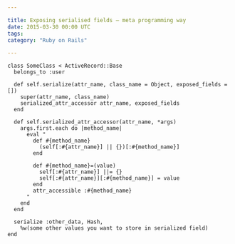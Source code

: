 ```yaml
---

title: Exposing serialised fields – meta programming way
date: 2015-03-30 00:00 UTC
tags: 
category: "Ruby on Rails" 

---
```


    class SomeClass < ActiveRecord::Base
      belongs_to :user
    
      def self.serialize(attr_name, class_name = Object, exposed_fields = [])
        super(attr_name, class_name)
        serialized_attr_accessor attr_name, exposed_fields
      end
    
      def self.serialized_attr_accessor(attr_name, *args)
        args.first.each do |method_name|
          eval "
            def #{method_name}
              (self[:#{attr_name}] || {})[:#{method_name}]
            end

            def #{method_name}=(value)
              self[:#{attr_name}] ||= {}
              self[:#{attr_name}][:#{method_name}] = value
            end
            attr_accessible :#{method_name}
          "
        end
      end
    
      serialize :other_data, Hash, 
        %w(some other values you want to store in serialized field)
    end
